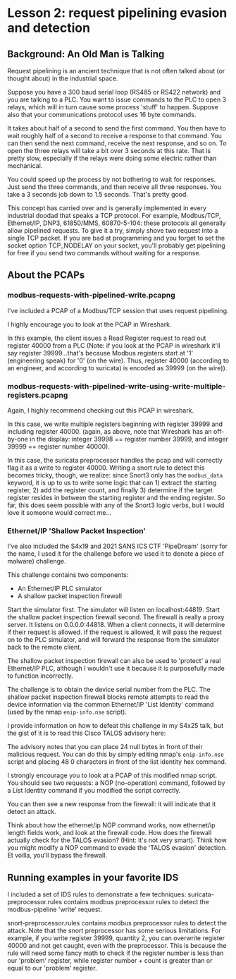 # Lesson 2: request pipelining evasion and detection

## Background: An Old Man is Talking
Request pipelining is an ancient technique that is not often talked about (or thought about) in the industrial space.

Suppose you have a 300 baud serial loop (RS485 or RS422 network) and you are talking to a PLC. You want to issue commands to the PLC to open 3 relays, which will in turn cause some process 'stuff' to happen. Suppose also that your communications protocol uses 16 byte commands.

It takes about half of a second to send the first command. You then have to wait roughly half of a second to receive a response to that command. You can then send the next command, receive the next response, and so on. To open the three relays will take a bit over 3 seconds at this rate. That is pretty slow, especially if the relays were doing some electric rather than mechanical.

You could speed up the process by not bothering to wait for responses. Just send the three commands, and then receive all three responses. You take a 3 seconds job down to 1.5 seconds. That's pretty good.

This concept has carried over and is generally implemented in every industrial doodad that speaks a TCP protocol. For example, Modbus/TCP, Ethernet/IP, DNP3, 61850/MMS, 60870-5-104: these protocols all generally allow pipelined requests. To give it a try, simply shove two request into a single TCP packet. If you are bad at programming and you forget to set the socket option TCP_NODELAY on your socket, you'll probably get pipelining for free if you send two commands without waiting for a response.

## About the PCAPs

### modbus-requests-with-pipelined-write.pcapng
I've included a PCAP of a Modbus/TCP session that uses request pipelining.

I highly encourage you to look at the PCAP in Wireshark.

In this example, the client issues a Read Register request to read out register 40000 from a PLC (Note: if you look at the PCAP in wireshark it'll say register 39999...that's because Modbus registers start at '1' (engineering speak) for '0' (on the wire). Thus, register 40000 (according to an engineer, and according to suricata) is encoded as 39999 (on the wire)). 
### modbus-requests-with-pipelined-write-using-write-multiple-registers.pcapng
Again, I highly recommend checking out this PCAP in wireshark.

In this case, we write multiple registers beginning with register 39999 and including register 40000. (again, as above, note that Wireshark has an off-by-one in the display: integer 39998 == register number 39999, and integer 39999 == register number 40000).

In this case, the suricata preprocessor handles the pcap and will correctly flag it as a write to register 40000. Writing a snort rule to detect this becomes tricky, though, we realize: since Snort3 only has the `modbus_data` keyword, it is up to us to write some logic that can 1) extract the starting register, 2) add the register count, and finally 3) determine if the target register resides in between the starting register and the ending register. So far, this does seem possible with any of the Snort3 logic verbs, but I would love it someone would correct me...
### Ethernet/IP 'Shallow Packet Inspection'
I've also included the S4x19 and 2021 SANS ICS CTF 'PipeDream' (sorry for the name, I used it for the challenge before we used it to denote a piece of malware) challenge.

This challenge contains two components:
- An Ethernet/IP PLC simulator
- A shallow packet inspection firewall

Start the simulator first. The simulator will listen on localhost:44819.
Start the shallow packet inspection firewall second. The firewall is really a proxy server. It listens on 0.0.0.0:44818. When a client connects, it will determine if their request is allowed. If the request is allowed, it will pass the request on to the PLC simulator, and will forward the response from the simulator back to the remote client.

The shallow packet inspection firewall can also be used to 'protect' a real Ethernet/IP PLC, although I wouldn't use it because it is purposefully made to function incorrectly.

The challenge is to obtain the device serial number from the PLC. The shallow packet inspection firewall blocks remote attempts to read the device information via the common Ethernet/IP 'List Identity' command (used by the nmap `enip-info.nse` script).

I provide information on how to defeat this challenge in my S4x25 talk, but the gist of it is to read this Cisco TALOS advisory here:

The advisory notes that you can place 24 null bytes in front of their malicious request. You can do this by simply editing nmap's `enip-info.nse` script and placing 48 0 characters in front of the list identity hex command.

I strongly encourage you to look at a PCAP of this modified nmap script. You should see two requests: a NOP (no-operation) command, followed by a List Identity command if you modified the script correctly.

You can then see a new response from the firewall: it will indicate that it detect an attack.

Think about how the ethernet/ip NOP command works, now ethernet/ip length fields work, and look at the firewall code. How does the firewall actually check for the TALOS evasion? (Hint: it's not very smart). Think how you might modify a NOP command to evade the 'TALOS evasion' detection. Et voilla, you'll bypass the firewall.

## Running examples in your favorite IDS

I included a set of IDS rules to demonstrate a few techniques:
suricata-preprocessor.rules contains modbus preprocessor rules to detect the modbus-pipeline 'write' request.

snort-preprocessor.rules contains modbus preprocessor rules to detect the attack. Note that the snort preprocessor has some serious limitations. For example, if you write register 39999, quantity 2, you can overwrite register 40000 and not get caught, even with the preprocessor. This is because the rule will need some fancy math to check if the register number is less than our 'problem' register, while register number + count is greater than or equal to our 'problem' register.

